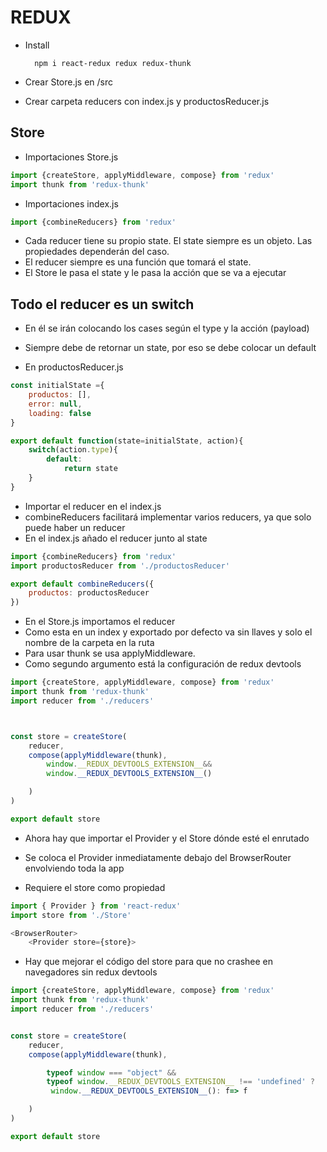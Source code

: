 # REDUX

- Install

        npm i react-redux redux redux-thunk

- Crear Store.js en /src
- Crear carpeta reducers con index.js y productosReducer.js

## Store

- Importaciones Store.js

~~~js
import {createStore, applyMiddleware, compose} from 'redux'
import thunk from 'redux-thunk'
~~~

- Importaciones index.js

~~~js
import {combineReducers} from 'redux'
~~~

- Cada reducer tiene su propio state. El state siempre es un objeto. Las propiedades dependerán del caso.
- El reducer siempre es una función que tomará el state.
- El Store le pasa el state y le pasa la acción que se va a ejecutar



## **Todo el reducer es un switch**

- En él se irán colocando los cases según el type y la acción (payload)
- Siempre debe de retornar un state, por eso se debe colocar un default

- En productosReducer.js

~~~js
const initialState ={
    productos: [],
    error: null,
    loading: false   
}

export default function(state=initialState, action){
    switch(action.type){
        default:
            return state
    }
} 
~~~

- Importar el reducer en el index.js
- combineReducers facilitará implementar varios reducers, ya que solo puede haber un reducer
- En el index.js añado el reducer junto al state

~~~js
import {combineReducers} from 'redux'
import productosReducer from './productosReducer'

export default combineReducers({
    productos: productosReducer
})
~~~

- En el Store.js importamos el reducer
- Como esta en un index y exportado por defecto va sin llaves y solo el nombre de la carpeta en la ruta
- Para usar thunk se usa applyMiddleware.
- Como segundo argumento está la configuración de redux devtools

~~~js
import {createStore, applyMiddleware, compose} from 'redux'
import thunk from 'redux-thunk'
import reducer from './reducers'



const store = createStore(
    reducer,
    compose(applyMiddleware(thunk), 
        window.__REDUX_DEVTOOLS_EXTENSION__&&
        window.__REDUX_DEVTOOLS_EXTENSION__()

    )
)

export default store
~~~
- Ahora hay que importar el Provider y el Store dónde esté el enrutado

- Se coloca el Provider inmediatamente debajo del BrowserRouter envolviendo toda la app
- Requiere el store como propiedad

~~~js
import { Provider } from 'react-redux'
import store from './Store'
~~~


~~~js
<BrowserRouter>
    <Provider store={store}>
~~~

- Hay que mejorar el código del store para que no crashee en navegadores sin redux devtools

~~~js
import {createStore, applyMiddleware, compose} from 'redux'
import thunk from 'redux-thunk'
import reducer from './reducers'


const store = createStore(
    reducer,
    compose(applyMiddleware(thunk), 

        typeof window === "object" &&
        typeof window.__REDUX_DEVTOOLS_EXTENSION__ !== 'undefined' ?
         window.__REDUX_DEVTOOLS_EXTENSION__(): f=> f

    )
)

export default store
~~~